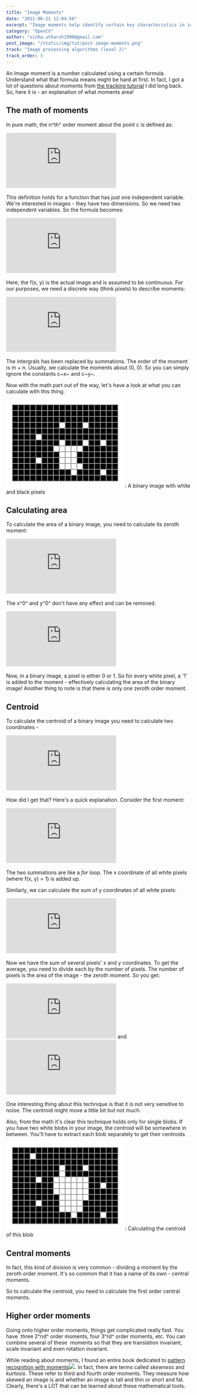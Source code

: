 ```yaml
---
title: "Image Moments"
date: "2011-06-21 12:04:56"
excerpt: "Image moments help identify certain key characteristics in images - like the center, area of white pixels, etc. We'll look at how these are calculated mathematically."
category: "OpenCV"
author: "sinha.utkarsh1990@gmail.com"
post_image: "/static/img/tut/post-image-moments.png"
track: "Image processing algorithms (level 2)"
track_order: 3
---
```

An Image moment is a number calculated using a certain formula. Understand what that formula means might be hard at first. In fact, I got a lot of questions about moments from [the tracking tutorial](/tutorials/tracking-colored-objects-in-opencv) I did long back. So, here it is - an explanation of what moments area! 

## The math of moments

In pure math, the n^th^ order moment about the point c is defined as:

![](http://s0.wp.com/latex.php?latex=%5Cmu_%7Bn%7D%20%3D%20%5Cint_%7B-%5Cinfty%7D%5E%7B%2B%5Cinfty%7D%20%28x-c%29%5E%7Bn%7Df%28x%29%20%5C%2Cdx&bg=ffffff&fg=000&s=0)

This definition holds for a function that has just one independent variable. We're interested in images - they have two dimensions. So we need two independent variables. So the formula becomes:

![](http://s0.wp.com/latex.php?latex=%5Cmu_%7Bm%2Cn%7D%20%3D%20%5Cint%5Cint%28x-c_x%29%5E%7Bm%7D%28y-c_y%29%5E%7Bn%7Df%28x%2C%20y%29%5C%2Cdy%5C%2Cdx&bg=ffffff&fg=000&s=0)

Here, the f(x, y) is the actual image and is assumed to be continuous. For our purposes, we need a discrete way (think pixels) to describe moments:

![](http://s0.wp.com/latex.php?latex=%5Cmu_%7Bm%2Cn%7D%20%3D%20%5Csum_%7Bx%3D0%7D%5E%7B%5Cinfty%7D%5Csum_%7By%3D0%7D%5E%7B%5Cinfty%7D%28x-c_x%29%5E%7Bm%7D%28y-c_y%29%5E%7Bn%7Df%28x%2C%20y%29&bg=ffffff&fg=000&s=0)

The intergrals has been replaced by summations. The order of the moment is m + n. Usually, we calculate the moments about (0, 0). So you can simply ignore the constants c~x~ and c~y~.

Now with the math part out of the way, let's have a look at what you can calculate with this thing. 

![A binary image with white and black pixels](/static/img/tut/zeroth-order.png)
: A binary image with white and black pixels

## Calculating area

To calculate the area of a binary image, you need to calculate its zeroth moment:

![](http://s0.wp.com/latex.php?latex=%5Cmu_%7B0%2C0%7D%20%3D%20%5Csum_%7Bx%3D0%7D%5E%7Bw%7D%5Csum_%7By%3D0%7D%5E%7Bh%7Dx%5E%7B0%7Dy%5E%7B0%7Df%28x%2C%20y%29&bg=ffffff&fg=000&s=0)

The x^0^ and y^0^ don't have any effect and can be removed.

![](http://s0.wp.com/latex.php?latex=%5Cmu_%7B0%2C0%7D%20%3D%20%5Csum_%7Bx%3D0%7D%5E%7Bw%7D%5Csum_%7By%3D0%7D%5E%7Bh%7Df%28x%2C%20y%29&bg=ffffff&fg=000&s=0)

Now, in a binary image, a pixel is either 0 or 1. So for every white pixel, a '1' is added to the moment - effectively calculating the area of the binary image! Another thing to note is that there is only one zeroth order moment. 

## Centroid

To calculate the centroid of a binary image you need to calculate two coordinates -

![](http://s0.wp.com/latex.php?latex=centroid%20%3D%20%28%5Cfrac%7B%5Cmu_%7B1%2C0%7D%7D%7B%5Cmu_%7B0%2C0%7D%7D%2C%20%5Cfrac%7B%5Cmu_%7B0%2C1%7D%7D%7B%5Cmu_%7B0%2C0%7D%7D%29&bg=ffffff&fg=000&s=0)

How did I get that? Here's a quick explanation. Consider the first moment:

![](http://s0.wp.com/latex.php?latex=sum_x%20%3D%20%5Csum%5Csum%20x%20f%28x%2C%20y%29&bg=ffffff&fg=000&s=0)

The two summations are like a _for_ loop. The x coordinate of all white pixels (where f(x, y) = 1) is added up.

Similarly, we can calculate the sum of y coordinates of all white pixels: 

![](http://s0.wp.com/latex.php?latex=sum_y%20%3D%20%5Csum%5Csum%20y%20f%28x%2C%20y%29&bg=ffffff&fg=000&s=0)

Now we have the sum of several pixels' x and y coordinates. To get the average, you need to divide each by the number of pixels. The number of pixels is the area of the image - the zeroth moment. So you get:

![](http://s0.wp.com/latex.php?latex=%5Cmu_%7B1%2C0%7D%20%3D%20%5Cfrac%7Bsum_x%7D%7B%5Cmu_%7B0%2C0%7D%7D&bg=ffffff&fg=000&s=0) and ![](http://s0.wp.com/latex.php?latex=%5Cmu_%7B0%2C1%7D%20%3D%20%5Cfrac%7Bsum_y%7D%7B%5Cmu_%7B0%2C0%7D%7D&bg=ffffff&fg=000&s=0)

One interesting thing about this technique is that it is not very sensitive to noise. The centroid might move a little bit but not much.

Also, from the math it's clear this technique holds only for single blobs. If you have two white blobs in your image, the centroid will be somewhere in between. You'll have to extract each blob separately to get their centroids. 

![Calculating the centroid](/static/img/tut/first-order.png)
: Calculating the centroid of this blob


## Central moments

In fact, this kind of division is very common - dividing a moment by the zeroth order moment. It's so common that it has a name of its own - central moments.

So to calculate the centroid, you need to calculate the first order central moments. 

## Higher order moments

Going onto higher order moments, things get complicated really fast. You have  three 2^nd^ order moments, four 3^rd^ order moments, etc. You can combine several of these  moments so that they are translation invariant, scale invariant and even rotation invariant.

While reading about moments, I found an entire book dedicated to [pattern recognition with moments](http://www.amazon.com/gp/product/0470699876/ref=as_li_ss_tl?ie=UTF8&tag=aish04-20&linkCode=as2&camp=217145&creative=399373&creativeASIN=0470699876)![](http://www.assoc-amazon.com/e/ir?t=&l=as2&o=1&a=0470699876&camp=217145&creative=399373). In fact, there are terms called _skewness_ and _kurtosis_. These refer to third and fourth order moments. They measure how skewed an image is and whether an image is tall and thin or short and fat. Clearly, there's a LOT that can be learned about these mathematical tools.
